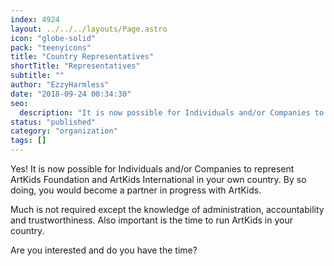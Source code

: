 ```yaml
---
index: 4924
layout: ../../../layouts/Page.astro
icon: "globe-solid"
pack: "teenyicons"
title: "Country Representatives"
shortTitle: "Representatives"
subtitle: ""
author: "EzzyHarmless"
date: "2018-09-24 00:34:30"
seo:
  description: "It is now possible for Individuals and/or Companies to represent ArtKids Foundation and ArtKids International in your own country. By so doing, you would become a partner in progress with ArtKids.Are you interested and do you have the time?"
status: "published"
category: "organization"
tags: []
---
```


Yes! It is now possible for Individuals and/or Companies to represent ArtKids Foundation and ArtKids International in your own country. By so doing, you would become a partner in progress with ArtKids.

Much is not required except the knowledge of administration, accountability and trustworthiness. Also important is the time to run ArtKids in your country.

Are you interested and do you have the time?